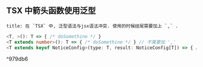 ## TSX 中箭头函数使用泛型

```ad-tip 
title: 在 `TSX` 中, 泛型语法与jsx语法冲突. 使用的时候结尾需要加上 `,` .
```

```typescript
<T, >(): T => { /* doSomethine */ }
<T extends number>(): T => { /* doSomethine */ } // 不需要加 ','
<T extends keyof NoticeConfig>(type: T, result: NoticeConfig[T]) => { /* doSomethine */ }
```

^979db6
